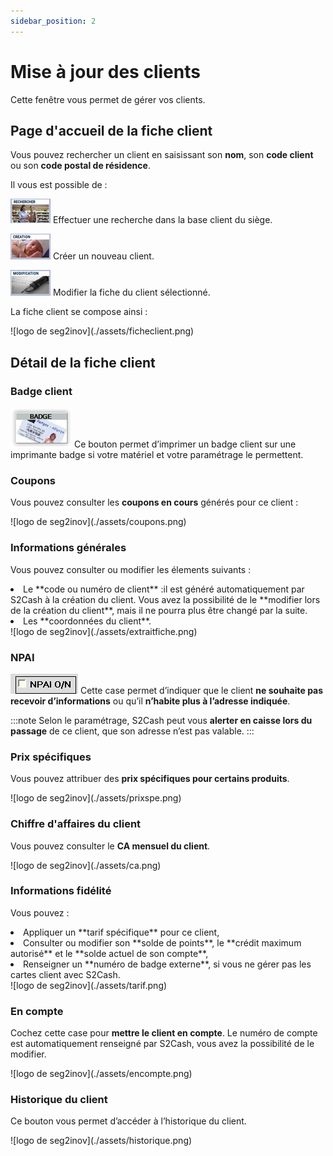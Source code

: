 ```yaml
---
sidebar_position: 2
---
```


# Mise à jour des clients

Cette fenêtre vous permet de gérer vos clients.

## Page d'accueil de la fiche client

Vous pouvez rechercher un client en saisissant son **nom**, son **code client** ou son **code postal de résidence**. 

Il vous est possible de :

![illustration aspect test](./assets/rechercher.PNG)    Effectuer une recherche dans la base client du siège.

![illustration aspect test](./assets/creation.PNG)    Créer un nouveau client.

![illustration aspect test](./assets/modification.PNG)    Modifier la fiche du client sélectionné.

La fiche client se compose ainsi : 

<div className="contenaireImg">
    ![logo de seg2inov](./assets/ficheclient.png)
    </div>

## Détail de la fiche client

### Badge client

![illustration aspect test](./assets/badge.PNG)    Ce bouton permet d’imprimer un badge client sur une imprimante badge si votre matériel et votre paramétrage le permettent. 

### Coupons 

Vous pouvez consulter les **coupons en cours** générés pour ce client :

<div className="contenaireImg">
    ![logo de seg2inov](./assets/coupons.png)
    </div>

### Informations générales 

Vous pouvez consulter ou modifier les élements suivants :

<li> Le **code ou numéro de client** :il est généré automatiquement par S2Cash à la création du client. Vous avez la possibilité de le **modifier lors de la création du client**, mais il ne pourra plus être changé par la suite. </li>

<li> Les **coordonnées du client**. </li>

<div className="contenaireImg">
    ![logo de seg2inov](./assets/extraitfiche.png)
    </div>

### NPAI

![illustration aspect test](./assets/npai.PNG)    Cette case permet d’indiquer que le client **ne souhaite pas recevoir d’informations** ou qu’il **n’habite plus à l’adresse indiquée**.

:::note
Selon le paramétrage, S2Cash peut vous **alerter en caisse lors du passage** de ce client, que son adresse n’est pas valable.
:::

### Prix spécifiques 

Vous pouvez attribuer des **prix spécifiques pour certains produits**.

<div className="contenaireImg">
    ![logo de seg2inov](./assets/prixspe.png)
    </div>

### Chiffre d'affaires du client

Vous pouvez consulter le **CA mensuel du client**.

<div className="contenaireImg">
    ![logo de seg2inov](./assets/ca.png)
    </div>

### Informations fidélité 

Vous pouvez : 
<li> Appliquer un **tarif spécifique** pour ce client, </li>
<li> Consulter ou modifier son **solde de points**, le **crédit maximum autorisé** et le **solde actuel de son compte**, </li>
<li> Renseigner un **numéro de badge externe**, si vous ne gérer pas les cartes client avec S2Cash. </li>

<div className="contenaireImg">
    ![logo de seg2inov](./assets/tarif.png)
    </div>

### En compte 

Cochez cette case pour **mettre le client en compte**. Le numéro de compte est automatiquement renseigné par S2Cash, vous avez la possibilité de le modifier.

<div className="contenaireImg">
    ![logo de seg2inov](./assets/encompte.png)
    </div>

### Historique du client 

Ce bouton vous permet d’accéder à l’historique du client.

<div className="contenaireImg">
    ![logo de seg2inov](./assets/historique.png)
    </div>
